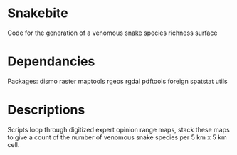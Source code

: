 # Snakebite
Code for the generation of a venomous snake species richness surface

# Dependancies
Packages:
dismo
raster
maptools
rgeos
rgdal
pdftools
foreign
spatstat
utils

# Descriptions
Scripts loop through digitized expert opinion range maps, stack these maps to give a count of the
number of venomous snake species per 5 km x 5 km cell.
